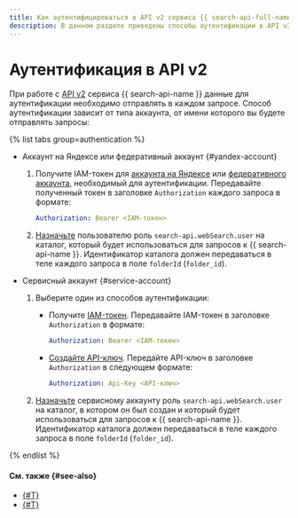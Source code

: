 ```yaml
---
title: Как аутентифицироваться в API v2 сервиса {{ search-api-full-name }}
description: В данном разделе приведены способы аутентификации в API v2 сервиса {{ search-api-name }}.
---
```


# Аутентификация в API v2

При работе с [API v2](../concepts/index.md#api-v2) сервиса {{ search-api-name }} данные для аутентификации необходимо отправлять в каждом запросе. Способ аутентификации зависит от типа аккаунта, от имени которого вы будете отправлять запросы:

{% list tabs group=authentication %}

- Аккаунт на Яндексе или федеративный аккаунт {#yandex-account}
  
  1. Получите IAM-токен для [аккаунта на Яндексе](../../iam/operations/iam-token/create.md) или [федеративного аккаунта](../../iam/operations/iam-token/create-for-federation.md), необходимый для аутентификации. Передавайте полученный токен в заголовке `Authorization` каждого запроса в формате:

      ```yaml
      Authorization: Bearer <IAM-токен>
      ```

  1. [Назначьте](../../iam/operations/roles/grant.md#cloud-or-folder) пользователю роль `search-api.webSearch.user` на каталог, который будет использоваться для запросов к {{ search-api-name }}. Идентификатор каталога должен передаваться в теле каждого запроса в поле `folderId` (`folder_id`).
  
- Сервисный аккаунт {#service-account}

  1. Выберите один из способов аутентификации:
     * Получите [IAM-токен](../../iam/operations/iam-token/create-for-sa.md). Передавайте IAM-токен в заголовке `Authorization` в формате:
     
        ```yaml
        Authorization: Bearer <IAM-токен>
        ```

     * [Создайте API-ключ](../../iam/operations/api-key/create.md). Передайте API-ключ в заголовке `Authorization` в следующем формате:

        ```yaml
        Authorization: Api-Key <API-ключ>
        ```
  1. [Назначьте](../../iam/operations/sa/assign-role-for-sa.md) сервисному аккаунту роль `search-api.webSearch.user` на каталог, в котором он был создан и который будет использоваться для запросов к {{ search-api-name }}. Идентификатор каталога должен передаваться в теле каждого запроса в поле `folderId` (`folder_id`).
  
{% endlist %}

#### См. также {#see-also}

* [{#T}](../operations/web-search.md)
* [{#T}](../security/index.md)